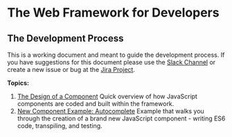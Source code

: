 # The Web Framework for Developers

## The Development Process

This is a working document and meant to guide the development process. If you have suggestions for this document please use the [Slack Channel](https://scyllagroup.slack.com/messages/webframework) or create a new issue or bug at the [Jira Project](https://jira.scyllagroup.com/projects/FED/summary).

**Topics:**

1.  [The Design of a Component](#aDesignofaComponent)
    Quick overview of how JavaScript components are coded and built within the framework.
2.  [New Component Example: Autocomplete](#aNewComponentExample)
    Example that walks you through the creation of a brand new JavaScript component - writing ES6 code, transpiling, and testing.
